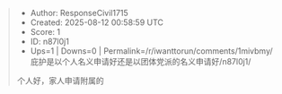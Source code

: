 > - Author: ResponseCivil1715
> - Created: 2025-08-12 00:58:59 UTC
> - Score: 1
> - ID: n87l0j1
> - Ups=1 | Downs=0 | Permalink=/r/iwanttorun/comments/1mivbmy/庇护是以个人名义申请好还是以团体党派的名义申请好/n87l0j1/
>
> 个人好，家人申请附属的
